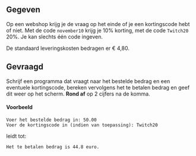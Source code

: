## Gegeven
Op een webshop krijg je de vraag op het einde of je een kortingscode hebt of niet. Met de code `november10` krijg je 10% korting, met de code `Twitch20` 20%. Je kan slechts één code ingeven.

De standaard leveringskosten bedragen er € 4,80. 

## Gevraagd
Schrijf een programma dat vraagt naar het bestelde bedrag en een eventuele kortingscode, bereken vervolgens het te betalen bedrag en geef dit weer op het scherm. **Rond af** op 2 cijfers na de komma.

#### Voorbeeld
```
Voer het bestelde bedrag in: 50.00
Voer de kortingscode in (indien van toepassing): Twitch20
```

leidt tot:
```
Het te betalen bedrag is 44.8 euro.
```